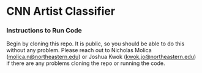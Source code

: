 # CNN Artist Classifier

### Instructions to Run Code

Begin by cloning this repo. It is public, so you should be able to do this without any problem. Please reach out to Nicholas Molica (molica.n@northeastern.edu) or Joshua Kwok (kwok.jo@northeastern.edu) if there are any problems cloning the repo or running the code.
